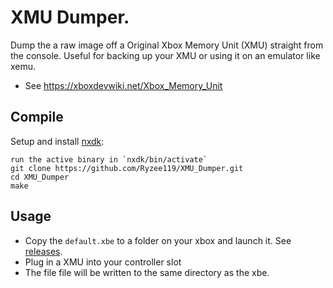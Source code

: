 # XMU Dumper.
Dump the a raw image off a Original Xbox Memory Unit (XMU) straight from the console. Useful for backing up your XMU or using it on an emulator like xemu.

* See https://xboxdevwiki.net/Xbox_Memory_Unit

## Compile
Setup and install [nxdk](https://github.com/XboxDev/nxdk):
```
run the active binary in `nxdk/bin/activate`
git clone https://github.com/Ryzee119/XMU_Dumper.git
cd XMU_Dumper
make
```

## Usage
* Copy the `default.xbe` to a folder on your xbox and launch it. See [releases](https://github.com/Ryzee119/XMU_Dumper/releases).
* Plug in a XMU into your controller slot
* The file file will be written to the same directory as the xbe.
